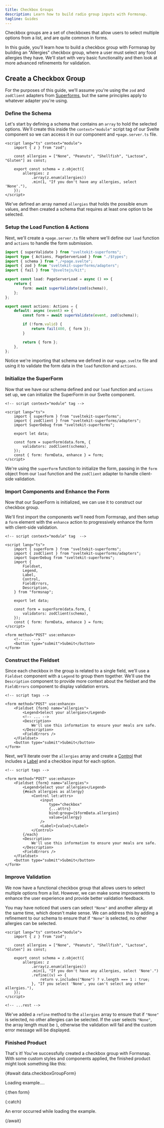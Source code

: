 ```yaml
---
title: Checkbox Groups
description: Learn how to build radio group inputs with Formsnap.
tagline: Guides
---
```


<script>
	import { Steps } from '$lib/components'
	import CheckboxGroup from '$lib/components/examples/checkbox-group.svelte'

	export let data
</script>

Checkbox groups are a set of checkboxes that allow users to select multiple options from a list, and are quite common in forms.

In this guide, you'll learn how to build a checkbox group with Formsnap by building an "Allergies" checkbox group, where a user must select any food allergies they have. We'll start with very basic functionality and then look at more advanced refinements for validation.

## Create a Checkbox Group

For the purposes of this guide, we'll assume you're using the `zod` and `zodClient` adapters from [Superforms](https://superforms.rocks), but the same principles apply to whatever adapter you're using.

<Steps>

### Define the Schema

Let's start by defining a schema that contains an `array` to hold the selected options. We'll create this inside the `context="module"` script tag of our Svelte component so we can access it in our component and `+page.server.ts` file.

```svelte title="+page.svelte" showLineNumbers
<script lang="ts" context="module">
	import { z } from "zod";

	const allergies = ["None", "Peanuts", "Shellfish", "Lactose", "Gluten"] as const;

	export const schema = z.object({
		allergies: z
			.array(z.enum(allergies))
			.min(1, "If you don't have any allergies, select 'None'."),
	});
</script>
```

We've defined an array named `allergies` that holds the possible enum values, and then created a schema that requires at least one option to be selected.

### Setup the Load Function & Actions

Next, we'll create a `+page.server.ts` file where we'll define our `load` function and `actions` to handle the form submission.

```ts title="+page.server.ts" showLineNumbers
import { superValidate } from "sveltekit-superforms";
import type { Actions, PageServerLoad } from "./$types";
import { schema } from "./+page.svelte";
import { zod } from "sveltekit-superforms/adapters";
import { fail } from "@sveltejs/kit";

export const load: PageServerLoad = async () => {
	return {
		form: await superValidate(zod(schema)),
	};
};

export const actions: Actions = {
	default: async (event) => {
		const form = await superValidate(event, zod(schema));

		if (!form.valid) {
			return fail(400, { form });
		}

		return { form };
	},
};
```

Notice we're importing that schema we defined in our `+page.svelte` file and using it to validate the form data in the `load` function and `actions`.

### Initialize the SuperForm

Now that we have our schema defined and our `load` function and `actions` set up, we can initialize the SuperForm in our Svelte component.

```svelte showLineNumbers title="+page.svelte"
<!-- script context="module" tag -->

<script lang="ts">
	import { superForm } from "sveltekit-superforms";
	import { zodClient } from "sveltekit-superforms/adapters";
	import SuperDebug from "sveltekit-superforms";

	export let data;

	const form = superForm(data.form, {
		validators: zodClient(schema),
	});
	const { form: formData, enhance } = form;
</script>
```

We're using the `superForm` function to initialize the form, passing in the `form` object from our `load` function and the `zodClient` adapter to handle client-side validation.

### Import Components and Enhance the Form

Now that our SuperForm is initialized, we can use it to construct our checkbox group.

We'll first import the components we'll need from Formsnap, and then setup a `form` element with the `enhance` action to progressively enhance the form with client-side validation.

```svelte showLineNumbers title="+page.svelte" {7-14,24-27}
<!-- script context="module" tag  -->

<script lang="ts">
	import { superForm } from "sveltekit-superforms";
	import { zodClient } from "sveltekit-superforms/adapters";
	import SuperDebug from "sveltekit-superforms";
	import {
		Fieldset,
		Legend,
		Label,
		Control,
		FieldErrors,
		Description,
	} from "formsnap";

	export let data;

	const form = superForm(data.form, {
		validators: zodClient(schema),
	});
	const { form: formData, enhance } = form;
</script>

<form method="POST" use:enhance>
	<!-- ... -->
	<button type="submit">Submit</button>
</form>
```

### Construct the Fieldset

Since each checkbox in the group is related to a single field, we'll use a `Fieldset` component with a `Legend` to group them together. We'll use the `Description` component to provide more context about the fieldset and the `FieldErrors` component to display validation errors.

```svelte showLineNumbers {4-5,7-11}
<!-- script tags -->

<form method="POST" use:enhance>
	<Fieldset {form} name="allergies">
		<Legend>Select your allergies</Legend>
		<!-- ... -->
		<Description>
			We'll use this information to ensure your meals are safe.
		</Description>
		<FieldErrors />
	</Fieldset>
	<button type="submit">Submit</button>
</form>
```

Next, we'll iterate over the `allergies` array and create a [Control](/docs/components/control) that includes a [Label](/docs/components/label) and a checkbox input for each option.

```svelte showLineNumbers {6-16}
<!-- script tags -->

<form method="POST" use:enhance>
	<Fieldset {form} name="allergies">
		<Legend>Select your allergies</Legend>
		{#each allergies as allergy}
			<Control let:attrs>
				<input
					type="checkbox"
					{...attrs}
					bind:group={$formData.allergies}
					value={allergy}
				/>
				<Label>{value}</Label>
			</Control>
		{/each}
		<Description>
			We'll use this information to ensure your meals are safe.
		</Description>
		<FieldErrors />
	</Fieldset>
	<button type="submit">Submit</button>
</form>
```

### Improve Validation

We now have a functional checkbox group that allows users to select multiple options from a list. However, we can make some improvements to enhance the user experience and provide better validation feedback.

You may have noticed that users can select `"None"` and another allergy at the same time, which doesn't make sense. We can address this by adding a refinement to our schema to ensure that if `"None"` is selected, no other allergies can be selected.

```svelte title="+page.svelte" showLineNumbers {10-12}
<script lang="ts" context="module">
	import { z } from "zod";

	const allergies = ["None", "Peanuts", "Shellfish", "Lactose", "Gluten"] as const;

	export const schema = z.object({
		allergies: z
			.array(z.enum(allergies))
			.min(1, "If you don't have any allergies, select 'None'.")
			.refine((v) => {
				return v.includes("None") ? v.length === 1 : true;
			}, "If you select 'None', you can't select any other allergies."),
	});
</script>

<!-- ...rest -->
```

We've added a `refine` method to the `allergies` array to ensure that if `"None"` is selected, no other allergies can be selected. If the user selects `"None"`, the array length must be `1`, otherwise the validation will fail and the custom error message will be displayed.

### Finished Product

That's it! You've successfully created a checkbox group with Formsnap. With some custom styles and components applied, the finished product might look something like this:

{#await data.checkboxGroupForm}

Loading example....

{:then form}

<CheckboxGroup data={form} />

{:catch}

An error occurred while loading the example.

{/await}

</Steps>
